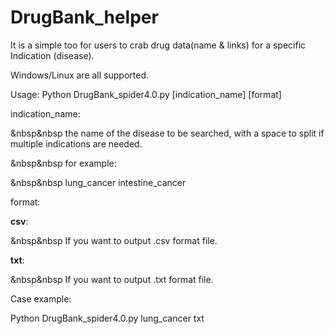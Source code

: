# DrugBank_helper
It is a simple too for users to crab drug data(name &amp; links) for a specific Indication (disease).

Windows/Linux are all supported.

Usage:
Python DrugBank_spider4.0.py [indication_name] [format]

indication_name: 

&nbsp&nbsp  the name of the disease to be searched, with a space to split if multiple indications are needed. 

&nbsp&nbsp  for example: 

&nbsp&nbsp  lung_cancer intestine_cancer 

format:

**csv**:

&nbsp&nbsp  If you want to output .csv format file.

**txt**:

&nbsp&nbsp  If you want to output .txt format file.
  
Case example:

Python DrugBank_spider4.0.py lung_cancer txt

